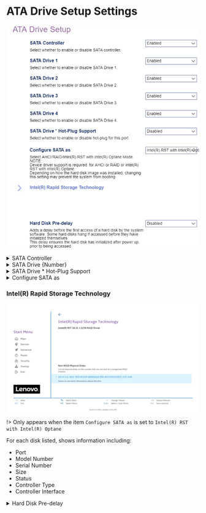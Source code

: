 # ATA Drive Setup Settings #
![](./img/atadrivesetup.png)

<details><summary>SATA Controller</summary>

Whether to enable or disable the SATA controller.

Options:

1. **Enabled**. Default.
2. Disabled.

!> When SATA controller is disabled, the following settings become unavailable:<br>    a. SATA Drive (drives 1 to 5) <br>    b. SATA Drive * Hot-Plug Support <br>    c. Configure SATA as <br>

| WMI Setting name | Values | SVP / SMP Req'd | AMD/Intel |
|:---|:---|:---|:---|
| SATAController |  | yes | Both |
</details>


<details><summary>SATA Drive {Number}</summary>

Whether to enable each SATA Drive numbered {Number}:

1. **Enabled**. Default. 
2. Disabled.

?> Unavailable if `SATA Controller` is set to `Disabled`.

| WMI Setting name | Values | SVP / SMP Req'd | AMD/Intel |
|:---|:---|:---|:---|
| SATADrive1 |  | yes | Both |

?> The WMI setting name is for SATA drive 1. For other SATA drives, change the number to that of the desired SATA drive.

</details>


<details><summary>SATA Drive * Hot-Plug Support</summary>

Options:

1. Enabled – the hot-plug port is enabled. 
2. **Disabled** – the hot-plug port is disabled. Default.

?> Unavailable if `SATA Controller` is set to `Disabled`.

| WMI Setting name | Values | SVP / SMP Req'd | AMD/Intel |
|:---|:---|:---|:---|
| SATADrivexHotPlugSupport |  | yes | Both |

!> `x` is the port number.

</details>


<details><summary>Configure SATA as</summary>

SATA configuration mode.

Options:

1. **ANCI** – Default. Requires additional confirmation.<br> 
2. Intel(R) RST with Intel(R) Optane
3. RAID – Requires additional confirmation.<br> 

!> If you change the SATA mode to `ANCI` you may not boot the system due to the failure of Intel(R) RST with Intel(R) Optane (RAID) function.<br />Do not disable SATA drives in RAID mode. Otherwise you may not boot the system due to the failure of RAID function. <br /> Device driver support is required for `ANCI` or `RAID` or Intel(R) RST with Intel(R) Optane. 
Depending on how the hard disk image was installed, changing the setting may prevent the system from booting.

| WMI Setting name | Values | SVP / SMP Req'd | AMD/Intel |
|:---|:---|:---|:---|
| ConfigureSATAas |  | yes | Both |
</details>

### Intel(R) Rapid Storage Technology ###


![](./img/intelrapidstoragetechnology.png)

!> Only appears when the item `Configure SATA as` is set to `Intel(R) RST with Intel(R) Optane`

For each disk listed, shows information including:
 - Port
 - Model Number
 - Serial Number
 - Size
 - Status
 - Controller Type
 - Controller Interface

<details><summary>Hard Disk Pre-delay</summary>

Add a delay before the first access of a hard disk by the system software. 

Some hard disks hang if accessed before they have initialized themselves.

This delay ensures the hard disk has initialized after power up, prior to being accessed.<br>

Options:

1. **Disabled** – Default.
2. 3 Seconds
3. 6 Seconds
4. 9 Seconds
5. 12 Seconds
6. 15 Seconds
7. 21 Seconds
8. 30 Seconds

| WMI Setting name | Values | SVP / SMP Req'd | AMD/Intel |
|:---|:---|:---|:---|
| HardDiskPre-delay |  | yes | Both |
</details>